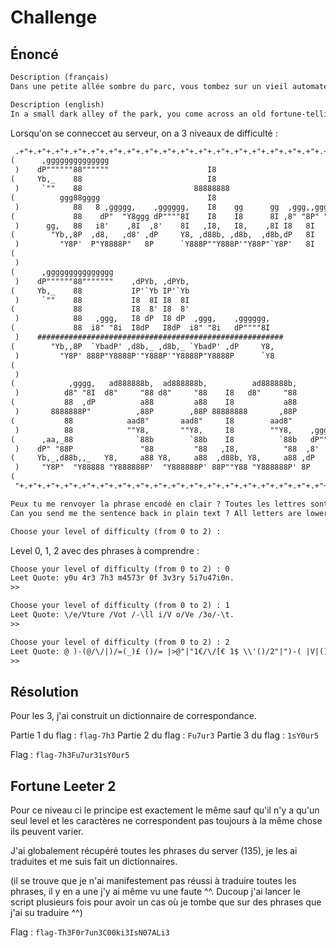 # Challenge

## Énoncé

```txt
Description (français)
Dans une petite allée sombre du parc, vous tombez sur un vieil automate de voyance. Intrigué·e, vous insérez un jeton pour savoir ce que vous réserve l'avenir. Mais là c'est la douche froide ! La réponse de cette machine est incompréhensible. Cependant, votre instinct informatique détecte une forme de logique dans les messages de l'automate et vous vous retroussez les manches pour comprendre ce qu'il raconte.

Description (english)
In a small dark alley of the park, you come across an old fortune-telling machine. Intrigued, you insert a token to find out what the future holds. But then it's a cold shower! The machine's response is incomprehensible. However, your computer instinct detects a form of logic in the machine's messages, and you roll up your sleeves to understand what it's saying.
```

Lorsqu'on se conneccet au serveur, on a 3 niveaux de difficulté :

```txt
 .+"+.+"+.+"+.+"+.+"+.+"+.+"+.+"+.+"+.+"+.+"+.+"+.+"+.+"+.+"+.+"+.+"+.+"+.+"+.+"+.+"+.+"+. 
(      ,gggggggggggggg                                                                    )
 )    dP""""""88""""""                      I8                                           ( 
(     Yb,_    88                            I8                                            )
 )     `""    88                         88888888                                        ( 
(          ggg88gggg                        I8                                            )
 )            88   8 ,ggggg,    ,gggggg,    I8    gg      gg  ,ggg,,ggg,    ,ggg,        ( 
(             88    dP"  "Y8ggg dP""""8I    I8    I8      8I ,8" "8P" "8,  i8" "8i        )
 )      gg,   88   i8'    ,8I  ,8'    8I   ,I8,   I8,    ,8I I8   8I   8I  I8, ,8I       ( 
(        "Yb,,8P  ,d8,   ,d8' ,dP     Y8, ,d88b, ,d8b,  ,d8b,dP   8I   Yb, `YbadP'        )
 )         "Y8P'  P"Y8888P"   8P      `Y888P""Y888P'"Y88P"`Y8P'   8I   `Y8888P"Y888      ( 
(                                                                                         )
 )                                                                                       ( 
(      ,ggggggggggggggg                                                                   )
 )    dP""""""88"""""""    ,dPYb, ,dPYb,                                                 ( 
(     Yb,_    88           IP'`Yb IP'`Yb                                                  )
 )     `""    88           I8  8I I8  8I                                                 ( 
(             88           I8  8' I8  8'                                                  )
 )            88   ,ggg,   I8 dP  I8 dP  ,ggg,    ,gggggg,                               ( 
(             88  i8" "8i  I8dP   I8dP  i8" "8i   dP""""8I                                )
 )    #######################################################                            ( 
(        "Yb,,8P  `YbadP' ,d8b,_ ,d8b,_ `YbadP' ,dP     Y8,                               )
 )         "Y8P' 888P"Y8888P'"Y888P'"Y8888P"Y8888P      `Y8                              ( 
(                                                                                         )
 )                                                                                       ( 
(            ,gggg,   ad888888b,  ad888888b,          ad888888b,                          )
 )          d8" "8I  d8"     "88 d8"     "88    I8   d8"     "88                         ( 
(           88  ,dP          a88         a88    I8           a88                          )
 )       8888888P"          ,88P        ,88P 88888888       ,88P                         ( 
(           88            aad8"       aad8"     I8        aad8"                           )
 )          88            ""Y8,       ""Y8,     I8        ""Y8,    ,gggggg,              ( 
(      ,aa,_88              `88b        `88b    I8          `88b   dP""""8I               )
 )    dP" "88P               "88         "88   ,I8,          "88  ,8'    8I              ( 
(     Yb,_,d88b,,_   Y8,     a88 Y8,     a88  ,d88b, Y8,     a88 ,dP     Y8,              )
 )     "Y8P"  "Y88888 "Y888888P'  "Y888888P' 88P""Y88 "Y888888P' 8P      `Y8             ( 
(                                                                                         )
 "+.+"+.+"+.+"+.+"+.+"+.+"+.+"+.+"+.+"+.+"+.+"+.+"+.+"+.+"+.+"+.+"+.+"+.+"+.+"+.+"+.+"+.+" 

Peux tu me renvoyer la phrase encodé en clair ? Toutes les lettres sont en minuscule.
Can you send me the sentence back in plain text ? All letters are lowercase.

Choose your level of difficulty (from 0 to 2) : 
```

Level 0, 1, 2 avec des phrases à comprendre :

```txt
Choose your level of difficulty (from 0 to 2) : 0
Leet Quote: y0u 4r3 7h3 m4573r 0f 3v3ry 5i7u47i0n.
>>

Choose your level of difficulty (from 0 to 2) : 1
Leet Quote: \/e/Vture /Vot /-\ll i/V o/Ve /3o/-\t.
>> 

Choose your level of difficulty (from 0 to 2) : 2
Leet Quote: @ )-(@/\/|)/=(_)£ ()/= |>@"|"1€/\/[€ 1$ \\'()/2"|")-( |V|()/2€ "|")-(@/\/ @ |3(_)$)-(€£ ()/= |3/2@1/\/$.
>> 
```

## Résolution

Pour les 3, j'ai construit un dictionnaire de correspondance.

Partie 1 du flag : `flag-7h3`
Partie 2 du flag : `Fu7ur3`
Partie 3 du flag : `1sY0ur5`

Flag : `flag-7h3Fu7ur31sY0ur5`

## Fortune Leeter 2

Pour ce niveau ci le principe est exactement le même sauf qu'il n'y a qu'un seul level et les caractères ne correspondent pas toujours à la même chose ils peuvent varier.

J'ai globalement récupéré toutes les phrases du server (135), je les ai traduites et me suis fait un dictionnaires.

(il se trouve que je n'ai manifestement pas réussi à traduire toutes les phrases, il y en a une j'y ai même vu une faute ^^. Ducoup j'ai lancer le script plusieurs fois pour avoir un cas où je tombe que sur des phrases que j'ai su traduire ^^)

Flag : `flag-Th3F0r7un3C00ki3IsN07ALi3`
